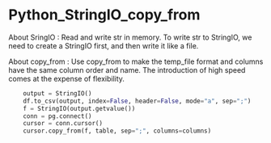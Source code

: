 # Python_StringIO_copy_from

About SringIO : Read and write str in memory. To write str to StringIO, we need to create a StringIO first, and then write it like a file.

About copy_from : Use copy_from to make the temp_file format and columns have the same column order and name. The introduction of high speed comes at the expense of flexibility.

~~~python
    output = StringIO()
    df.to_csv(output, index=False, header=False, mode="a", sep=";")
    f = StringIO(output.getvalue())
    conn = pg.connect()
    cursor = conn.cursor()
    cursor.copy_from(f, table, sep=";", columns=columns)
~~~

